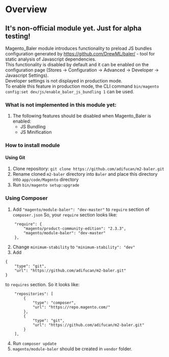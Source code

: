 # Overview

## **It's non-official module yet. Just for alpha testing!**

Magento_Baler module introduces functionality to preload JS bundles configuration generated by https://github.com/DrewML/baler/ - tool for static analysis of Javascript dependencies.  
This functionality is disabled by default and it can be enabled on the configuration page (Stores -> Configuration -> Advanced -> Developer -> Javascript Settings).  
Developer settings is not displayed in production mode.  
To enable this feature in production mode, the CLI command `bin/magento config:set dev/js/enable_baler_js_bundling 1` can be used.

### What is not implemented in this module yet:
1. The following features should be disabled when Magento_Baler is enabled:
   - JS Bundling
   - JS Minification
   
### How to install module

#### Using Git
1. Clone repository: `git clone https://github.com/adifucan/m2-baler.git`
2. Rename cloned `m2-baler` directory into `Baler` and place this directory into `app/code/Magento` directory
3. Run `bin/magento setup:upgrade`

### Using Composer
1. Add `"magento/module-baler": "dev-master"` to `reguire` section of `composer.json`
So, your `require` section looks like:
````
    "require": {
        "magento/product-community-edition": "2.3.3",
        "magento/module-baler": "dev-master"
    },
````
2. Change `minimum-stability` to `"minimum-stability": "dev"`
3. Add
````
{
    "type": "git",
    "url": "https://github.com/adifucan/m2-baler.git"
}
````
to `requires` section. So it looks like:
````
    "repositories": [
        {
            "type": "composer",
            "url": "https://repo.magento.com/"
        },
        {
            "type": "git",
            "url": "https://github.com/adifucan/m2-baler.git"
        }
    ],
````
4. Run `composer update`
5. `magento/module-baler` should be created in `vendor` folder.
 
